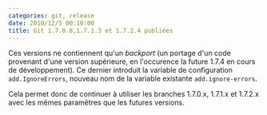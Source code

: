 ```yaml
---
categories: git, release
date: 2010/12/5 00:10:00
title: Git 1.7.0.8,1.7.1.3 et 1.7.2.4 publiées
---
```


Ces versions ne contiennent qu'un *backport* (un portage d'un code provenant d'une version supérieure, en l'occurence la future 1.7.4 en cours de développement). Ce dernier introduit la variable de configuration `add.IgnoreErrors`, nouveau nom de la variable existante `add.ignore-errors`.

Cela permet donc de continuer à utiliser les branches 1.7.0.x, 1.7.1.x et 1.7.2.x avec les mêmes paramêtres que les futures versions.
